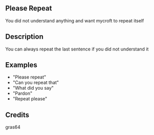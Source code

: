 ## Please Repeat
You did not understand anything and want mycroft to repeat itself

## Description
You can always repeat the last sentence if you did not understand it

## Examples
 - "Please repeat"
 - "Can you repeat that"
 - "What did you say"
 - "Pardon"
 - "Repeat please"


## Credits
gras64


